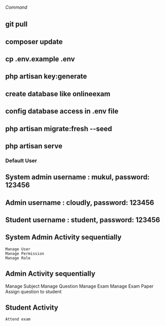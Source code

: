 
###### Command
##  git pull
## composer update
## cp .env.example .env
## php artisan key:generate
## create database like onlineexam
## config database access in .env file
## php artisan migrate:fresh --seed
## php artisan serve

### Default User
## System admin username : mukul, password: 123456
## Admin username : cloudly, password: 123456
## Student username : student, password: 123456

## System Admin Activity sequentially 
    Manage User
    Manage Permission
    Manage Role

## Admin Activity sequentially 
   Manage Subject
   Manage Question
   Manage Exam
   Manage Exam Paper
   Assign question to student
   
 ## Student Activity
    Attend exam

    







